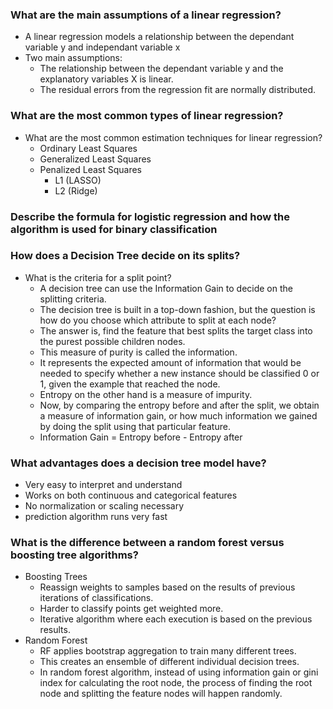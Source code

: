 ### What are the main assumptions of a linear regression?
- A linear regression models a relationship between the dependant variable y and independant variable x
- Two main assumptions:
  - The relationship between the dependant variable y and the explanatory variables X is linear.
  - The residual errors from the regression fit are normally distributed.
### What are the most common types of linear regression?
- What are the most common estimation techniques for linear regression?
  - Ordinary Least Squares
  - Generalized Least Squares
  - Penalized Least Squares
    - L1 (LASSO)
    - L2 (Ridge)
### Describe the formula for logistic regression and how the algorithm is used for binary classification
### How does a Decision Tree decide on its splits?
- What is the criteria for a split point?
  - A decision tree can use the Information Gain to decide on the splitting criteria.
  - The decision tree is built in a top-down fashion, but the question is how do you choose which attribute to split at each node?
  - The answer is, find the feature that best splits the target class into the purest possible children nodes.
  - This measure of purity is called the information.
  - It represents the expected amount of information that would be needed to specify whether a new instance should be classified 0 or 1, given the example that reached the node.
  - Entropy on the other hand is a measure of impurity.
  - Now, by comparing the entropy before and after the split, we obtain a measure of information gain, or how much information we gained by doing the split using that particular feature.
  - Information Gain = Entropy before - Entropy after
### What advantages does a decision tree model have?
- Very easy to interpret and understand
- Works on both continuous and categorical features
- No normalization or scaling necessary
- prediction algorithm runs very fast
### What is the difference between a random forest versus boosting tree algorithms?
- Boosting Trees
  - Reassign weights to samples based on the results of previous iterations of classifications.
  - Harder to classify points get weighted more.
  - Iterative algorithm where each execution is based on the previous results.
- Random Forest
  - RF applies bootstrap aggregation to train many different trees.
  - This creates an ensemble of different individual decision trees.
  - In random forest algorithm, instead of using information gain or gini index for calculating the root node, the process of finding the root node and splitting the feature nodes will happen randomly.